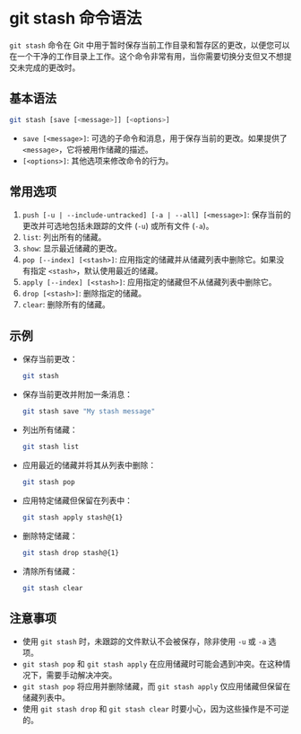# git stash 命令语法

`git stash` 命令在 Git 中用于暂时保存当前工作目录和暂存区的更改，以便您可以在一个干净的工作目录上工作。这个命令非常有用，当你需要切换分支但又不想提交未完成的更改时。

## 基本语法

```bash
git stash [save [<message>]] [<options>]
```

- `save [<message>]`: 可选的子命令和消息，用于保存当前的更改。如果提供了 `<message>`，它将被用作储藏的描述。
- `[<options>]`: 其他选项来修改命令的行为。

## 常用选项

1. `push [-u | --include-untracked] [-a | --all] [<message>]`: 保存当前的更改并可选地包括未跟踪的文件 (`-u`) 或所有文件 (`-a`)。
2. `list`: 列出所有的储藏。
3. `show`: 显示最近储藏的更改。
4. `pop [--index] [<stash>]`: 应用指定的储藏并从储藏列表中删除它。如果没有指定 `<stash>`，默认使用最近的储藏。
5. `apply [--index] [<stash>]`: 应用指定的储藏但不从储藏列表中删除它。
6. `drop [<stash>]`: 删除指定的储藏。
7. `clear`: 删除所有的储藏。

## 示例

- 保存当前更改：

  ```bash
  git stash
  ```

- 保存当前更改并附加一条消息：

  ```bash
  git stash save "My stash message"
  ```

- 列出所有储藏：

  ```bash
  git stash list
  ```

- 应用最近的储藏并将其从列表中删除：

  ```bash
  git stash pop
  ```

- 应用特定储藏但保留在列表中：

  ```bash
  git stash apply stash@{1}
  ```

- 删除特定储藏：

  ```bash
  git stash drop stash@{1}
  ```

- 清除所有储藏：

  ```bash
  git stash clear
  ```

## 注意事项

- 使用 `git stash` 时，未跟踪的文件默认不会被保存，除非使用 `-u` 或 `-a` 选项。
- `git stash pop` 和 `git stash apply` 在应用储藏时可能会遇到冲突。在这种情况下，需要手动解决冲突。
- `git stash pop` 将应用并删除储藏，而 `git stash apply` 仅应用储藏但保留在储藏列表中。
- 使用 `git stash drop` 和 `git stash clear` 时要小心，因为这些操作是不可逆的。
